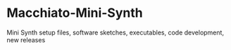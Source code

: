 # Macchiato-Mini-Synth
Mini Synth setup files, software sketches, executables, code development, new releases
